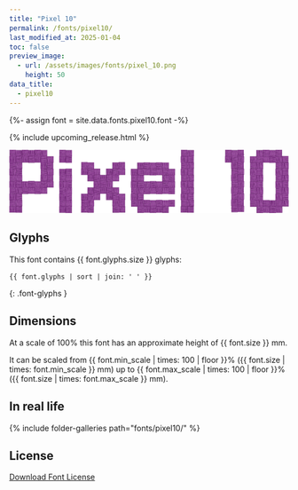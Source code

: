 ```yaml
---
title: "Pixel 10"
permalink: /fonts/pixel10/
last_modified_at: 2025-01-04
toc: false
preview_image:
  - url: /assets/images/fonts/pixel_10.png
    height: 50
data_title:
  - pixel10
---
```

{%- assign font = site.data.fonts.pixel10.font -%}

{% include upcoming_release.html %}

![Pixel 10](/assets/images/fonts/pixel_10.png)

## Glyphs

This font contains  {{ font.glyphs.size }} glyphs:

```
{{ font.glyphs | sort | join: ' ' }}
```
{: .font-glyphs }

## Dimensions

At a scale of 100% this font has an approximate height of {{ font.size }} mm. 

It can be scaled from {{ font.min_scale | times: 100 | floor }}% ({{ font.size | times: font.min_scale }} mm)
up to {{ font.max_scale | times: 100 | floor }}% ({{ font.size | times: font.max_scale }} mm).

## In real life

{% include folder-galleries path="fonts/pixel10/" %}

## License

[Download Font License](https://github.com/inkstitch/inkstitch/tree/main/fonts/pixel10/LICENSE)
